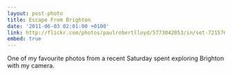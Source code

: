 ```yaml
---
layout: post-photo
title: Escape From Brighton
date: '2011-06-03 02:01:00 +0100'
link: http://flickr.com/photos/paulrobertlloyd/5773042053/in/set-72157626710939575
embed: true
---
```

One of my favourite photos from a recent Saturday spent exploring Brighton with my camera.